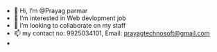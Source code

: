 - 👋 Hi, I’m @Prayag parmar
- 👀 I’m interested in Web devlopment job
- 💞️ I’m looking to collaborate  on my staff 
- 📫 my contact no: 9925034101, Email: prayagtechnosoft@gmail.com
- 

<!---
PrayagInfoway/PrayagInfoway is a ✨ special ✨ repository because its `README.md` (this file) appears on your GitHub profile.
You can click the Preview link to take a look at your changes.
--->
